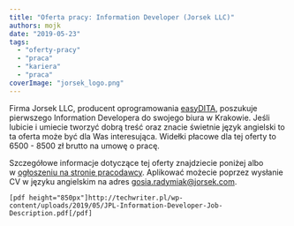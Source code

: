 ```yaml
---
title: "Oferta pracy: Information Developer (Jorsek LLC)"
authors: mojk
date: "2019-05-23"
tags:
  - "oferty-pracy"
  - "praca"
  - "kariera"
  - "praca"
coverImage: "jorsek_logo.png"
---
```


Firma Jorsek LLC, producent oprogramowania [easyDITA](https://easydita.com/),
poszukuje pierwszego Information Developera do swojego biura w Krakowie. Jeśli
lubicie i umiecie tworzyć dobrą treść oraz znacie świetnie język angielski to ta
oferta może być dla Was interesująca. Widełki płacowe dla tej oferty to 6500 -
8500 zł brutto na umowę o pracę.

Szczegółowe informacje dotyczące tej oferty znajdziecie poniżej albo
w [ogłoszeniu na stronie pracodawcy](http://bit.ly/JorsekIfnoDev). Aplikować
możecie poprzez wysłanie CV w języku angielskim na
adres [gosia.radymiak@jorsek.com](mailto:gosia.radymiak@jorsek.com).

`[pdf height="850px"]http://techwriter.pl/wp-content/uploads/2019/05/JPL-Information-Developer-Job-Description.pdf[/pdf]`
